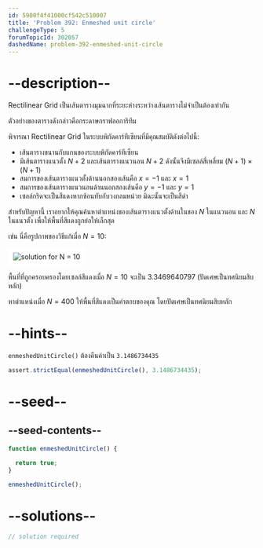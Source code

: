 ```yaml
---
id: 5900f4f41000cf542c510007
title: 'Problem 392: Enmeshed unit circle'
challengeType: 5
forumTopicId: 302057
dashedName: problem-392-enmeshed-unit-circle
---
```


# --description--

Rectilinear Grid เป็นเส้นตารางมุมฉากที่ระยะห่างระหว่างเส้นตารางไม่จำเป็นต้องเท่ากัน

ตัวอย่างของตารางดังกล่าวคือกระดาษกราฟลอการิทึม

พิจารณา Rectilinear Grid ในระบบพิกัดคาร์ทีเซียนที่มีคุณสมบัติดังต่อไปนี้:

- เส้นตารางขนานกับแกนของระบบพิกัดคาร์ทีเซียน
- มีเส้นตารางแนวตั้ง $N + 2$ และเส้นตารางแนวนอน $N + 2$ ดังนั้นจึงมีเซลล์สี่เหลี่ยม $(N + 1) \times (N + 1)$
- สมการของเส้นตารางแนวตั้งด้านนอกสองเส้นคือ $x = -1$ และ $x = 1$
- สมการของเส้นตารางแนวนอนด้านนอกสองเส้นคือ $y = -1$ และ $y = 1$
- เซลล์กริดจะเป็นสีแดงหากซ้อนทับกับวงกลมหน่วย มิฉะนั้นจะเป็นสีดำ

สำหรับปัญหานี้ เราอยากให้คุณค้นหาตำแหน่งของเส้นตารางแนวตั้งด้านในของ $N$ ในแนวนอน และ $N$ ในแนวตั้ง เพื่อให้พื้นที่สีแดงถูกย่อให้เล็กสุด

เช่น นี่คือรูปภาพของวิธีแก้เมื่อ $N = 10$:

<img class="img-responsive center-block" alt="solution for N = 10" src="https://cdn.freecodecamp.org/curriculum/project-euler/enmeshed-unit-circle.png" style="background-color: white; padding: 10px;">

พื้นที่ที่ถูกครอบครองโดยเซลล์สีแดงเมื่อ $N = 10$ จะเป็น 3.3469640797 (ปัดเศษเป็นทศนิยมสิบหลัก)

หาตำแหน่งเมื่อ $N = 400$ ให้พื้นที่สีแดงเป็นคำตอบของคุณ โดยปัดเศษเป็นทศนิยมสิบหลัก

# --hints--

`enmeshedUnitCircle()` ต้องคืนค่าเป็น `3.1486734435`

```js
assert.strictEqual(enmeshedUnitCircle(), 3.1486734435);
```

# --seed--

## --seed-contents--

```js
function enmeshedUnitCircle() {

  return true;
}

enmeshedUnitCircle();
```

# --solutions--

```js
// solution required
```
